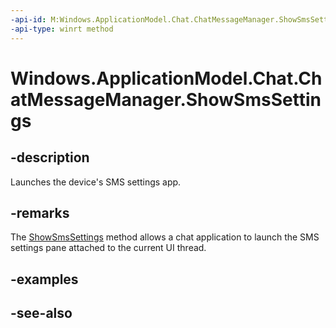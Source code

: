 ----api-id: M:Windows.ApplicationModel.Chat.ChatMessageManager.ShowSmsSettings
-api-type: winrt method
---<!-- Method syntaxpublic void ShowSmsSettings()--># Windows.ApplicationModel.Chat.ChatMessageManager.ShowSmsSettings## -descriptionLaunches the device's SMS settings app.## -remarksThe [ShowSmsSettings](chatmessagemanager_showsmssettings.md) method allows a chat application to launch the SMS settings pane attached to the current UI thread.## -examples## -see-also